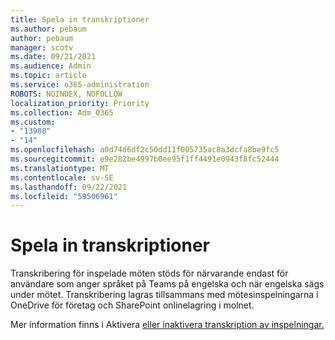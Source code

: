 ```yaml
---
title: Spela in transkriptioner
ms.author: pebaum
author: pebaum
manager: scotv
ms.date: 09/21/2021
ms.audience: Admin
ms.topic: article
ms.service: o365-administration
ROBOTS: NOINDEX, NOFOLLOW
localization_priority: Priority
ms.collection: Adm_O365
ms.custom:
- "13988"
- "14"
ms.openlocfilehash: a0d74d6df2c50dd11f005735ac8a3dcfa8be9fc5
ms.sourcegitcommit: e9e282be4997b0ee95f1ff4491e0943f8fc52444
ms.translationtype: MT
ms.contentlocale: sv-SE
ms.lasthandoff: 09/22/2021
ms.locfileid: "59506961"
---
```

# <a name="recording-transcriptions"></a>Spela in transkriptioner

Transkribering för inspelade möten stöds för närvarande endast för användare som anger språket på Teams på engelska och när engelska sägs under mötet. Transkribering lagras tillsammans med mötesinspelningarna i OneDrive för företag och SharePoint onlinelagring i molnet.

Mer information finns i Aktivera [eller inaktivera transkription av inspelningar.](https://docs.microsoft.com/microsoftteams/cloud-recording#turn-on-or-turn-off-recording-transcription)